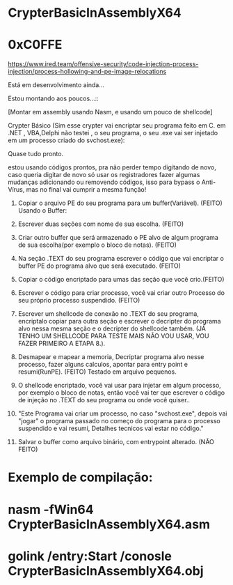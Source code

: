# CrypterBasicInAssemblyX64
# 0xC0FFE
https://www.ired.team/offensive-security/code-injection-process-injection/process-hollowing-and-pe-image-relocations

Está em desenvolvimento ainda...

 Estou montando aos poucos...::

[Montar em assembly usando Nasm, e usando um pouco de  shellcode]

Crypter Básico (Sim esse crypter vai encriptar seu programa feito em C. em .NET , VBA,Delphi  não testei , o seu programa, o seu .exe vai ser injetado em um processo criado do svchost.exe):

Quase tudo pronto.

estou usando códigos prontos, pra não perder tempo digitando de novo, caso queria digitar de novo só usar os registradores fazer algumas mudanças adicionando ou removendo códigos, isso para bypass o Anti-Vírus, mas no final vai cumprir a mesma função!



1. Copiar o arquivo PE do seu programa para um buffer(Variável). (FEITO)
Usando o Buffer:

2. Escrever duas seções com nome de sua escolha. (FEITO)

3. Criar outro buffer que será armazenado o PE alvo de algum programa de sua escolha(por exemplo o bloco de notas). (FEITO)

4. Na seção .TEXT do seu programa escrever o código que vai encriptar o buffer PE do programa alvo que será executado. (FEITO)

5. Copiar o código encriptado para umas das seção que você crio.(FEITO)
6. Escrever o código para criar processo, você vai criar outro Processo do seu próprio processo suspendido. (FEITO)

 7. Escrever um shellcode de conexão no .TEXT do seu programa, encriptalo copiar para outra seção e escrever o decripter do programa alvo nessa mesma seção e o decripter do shellcode também. (JÁ TENHO UM SHELLCODE PARA TESTE MAIS NÃO VOU USAR, VOU FAZER PRIMEIRO A ETAPA 8.).

8. Desmapear e mapear a memoria, Decriptar programa alvo nesse processo, fazer alguns calculos, apontar para entry point e resumi(RunPE). (FEITO)
 Testado em arquivo pequenos.


9. O shellcode encriptado, você vai usar para injetar em algum processo, por exemplo o bloco de notas, então você vai ter que escrever o código de injeção no .TEXT do seu programa ou onde você quiser.. 

10. "Este Programa vai criar um processo, no caso "svchost.exe", depois vai "jogar" o programa passado no começo do programa para o processo suspendido e vai resumi, Detalhes tecnicos vai estar no código."

11. Salvar o buffer como arquivo binário, com entrypoint alterado. (NÃO FEITO)

# Exemplo de compilação:
# nasm -fWin64 CrypterBasicInAssemblyX64.asm
# golink /entry:Start /conosle CrypterBasicInAssemblyX64.obj


